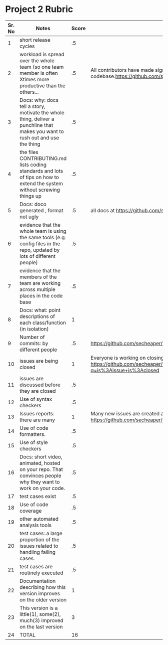 
# Project 2 Rubric


Sr. No| Notes|Score|Evidence|
|----|--------|------|-------|
1| short release cycles| .5 | |
2| workload is spread over the whole team (so one team member is often Xtimes more productive than the others... | .5| All contributors have made significant commits in the codebase.https://github.com/secheaper/transcriptor/graphs/contributors|
3| Docs: why: docs tell a story, motivate the whole thing, deliver a punchline that makes you want to rush out and use the thing|.5||
4| the files CONTRIBUTING.md lists coding standards and lots of tips on how to extend the system without screwing things up |.5||
5| Docs: doco generated , format not ugly|.5| all docs at https://github.com/secheaper/transcriptor/tree/main/docs|
6| evidence that the whole team is using the same tools (e.g. config files in the repo, updated by lots of different people) |.5||
7| evidence that the members of the team are working across multiple places in the code base|.5| |
8| Docs: what: point descriptions of each class/function (in isolation)	| 1 | |
9| Number of commits: by different people	| .5 | https://github.com/secheaper/transcriptor/graphs/commit-activity |
10| issues are being closed	|1| Everyone is working on closing the issues on time https://github.com/secheaper/transcriptor/issues?q=is%3Aissue+is%3Aclosed|
11| issues are discussed before they are closed	| .5| |
12| Use of syntax checkers | .5| |
13| Issues reports: there are many| 1| Many new issues are created and resolved https://github.com/secheaper/transcriptor/issues |
14| Use of code formatters.	|.5 | |
15| Use of style checkers	|.5 | |
16| Docs: short video, animated, hosted on your repo. That convinces people why they want to work on your code.|.5 | |
17| test cases exist| .5| |
18| Use of code coverage| .5| |
19| other automated analysis tools| .5| |
20| test cases:.a large proportion of the issues related to handling failing cases.	| .5| |
21| test cases are routinely executed	| .5| | 
22| Documentation describing how this version improves on the older version	| 1| |
23| This version is a little(1), some(2), much(3) improved on the last version | 3| |
24| TOTAL | 16 | |
